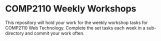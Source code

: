 # COMP2110 Weekly Workshops

This repository will hold your work for the weekly workshop tasks
for COMP2110 Web Technology.   Complete the set tasks each week in 
a sub-directory and commit your work often.   
